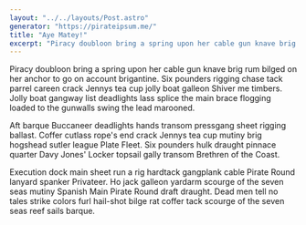 ```yaml
---
layout: "../../layouts/Post.astro"
generator: "https://pirateipsum.me/"
title: "Aye Matey!"
excerpt: "Piracy doubloon bring a spring upon her cable gun knave brig rum bilged on her anchor to go on account brigantine."
---
```


Piracy doubloon bring a spring upon her cable gun knave brig rum bilged on her anchor to go on account brigantine. Six pounders rigging chase tack parrel careen crack Jennys tea cup jolly boat galleon Shiver me timbers. Jolly boat gangway list deadlights lass splice the main brace flogging loaded to the gunwalls swing the lead marooned.

Aft barque Buccaneer deadlights hands transom pressgang sheet rigging ballast. Coffer cutlass rope's end crack Jennys tea cup mutiny brig hogshead sutler league Plate Fleet. Six pounders hulk draught pinnace quarter Davy Jones' Locker topsail gally transom Brethren of the Coast.

Execution dock main sheet run a rig hardtack gangplank cable Pirate Round lanyard spanker Privateer. Ho jack galleon yardarm scourge of the seven seas mutiny Spanish Main Pirate Round draft draught. Dead men tell no tales strike colors furl hail-shot bilge rat coffer tack scourge of the seven seas reef sails barque.